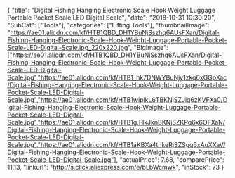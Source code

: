 {
	"title": "Digital Fishing Hanging Electronic Scale Hook Weight Luggage Portable Pocket Scale LED Digital Scale",
	"date": "2018-10-31 10:30:20",
	"SubCat": ["Tools"],
	"categories": ["Lifting Tools"],
	"thumbnailImage": "https://ae01.alicdn.com/kf/HTB1QBD_DH1YBuNjSszhq6AUsFXan/Digital-Fishing-Hanging-Electronic-Scale-Hook-Weight-Luggage-Portable-Pocket-Scale-LED-Digital-Scale.jpg_220x220.jpg",
	"BigImage": ["https://ae01.alicdn.com/kf/HTB1QBD_DH1YBuNjSszhq6AUsFXan/Digital-Fishing-Hanging-Electronic-Scale-Hook-Weight-Luggage-Portable-Pocket-Scale-LED-Digital-Scale.jpg","https://ae01.alicdn.com/kf/HTB1_hk7DNWYBuNjy1zkq6xGGpXac/Digital-Fishing-Hanging-Electronic-Scale-Hook-Weight-Luggage-Portable-Pocket-Scale-LED-Digital-Scale.jpg","https://ae01.alicdn.com/kf/HTB1wiplkL6TBKNjSZJiq6zKVFXa0/Digital-Fishing-Hanging-Electronic-Scale-Hook-Weight-Luggage-Portable-Pocket-Scale-LED-Digital-Scale.jpg","https://ae01.alicdn.com/kf/HTB1g.FIkJknBKNjSZKPq6x6OFXaN/Digital-Fishing-Hanging-Electronic-Scale-Hook-Weight-Luggage-Portable-Pocket-Scale-LED-Digital-Scale.jpg","https://ae01.alicdn.com/kf/HTB1aKBXa4tnkeRjSZSgq6xAuXXaV/Digital-Fishing-Hanging-Electronic-Scale-Hook-Weight-Luggage-Portable-Pocket-Scale-LED-Digital-Scale.jpg"],
	"actualPrice": 7.68,
	"comparePrice": 11.13,
	"linkurl": "http://s.click.aliexpress.com/e/bLbWcmwk",
	"inStock": 73
}
